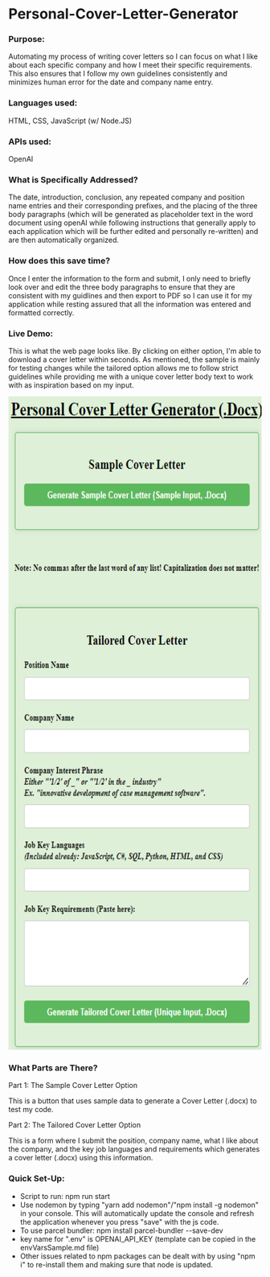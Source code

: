 # Personal-Cover-Letter-Generator

### Purpose: 

Automating my process of writing cover letters so I can focus on what I like about each specific company and how I meet their specific requirements. This also ensures that I follow my own guidelines consistently and minimizes human error for the date and company name entry.

### Languages used: 

HTML, CSS, JavaScript (w/ Node.JS) 

### APIs used:

OpenAI

### What is Specifically Addressed?

The date, introduction, conclusion, any repeated company and position name entries and their corresponding prefixes, and the placing of the three body paragraphs (which will be generated as placeholder text in the word document using openAI while following instructions that generally apply to each application which will be further edited and personally re-written) and are then automatically organized.

### How does this save time?

Once I enter the information to the form and submit, I only need to briefly look over and edit the three body paragraphs to ensure that they are consistent with my guidlines and then export to PDF so I can use it for my application while resting assured that all the information was entered and formatted correctly. 

### Live Demo:

This is what the web page looks like. By clicking on either option, I'm able to download a cover letter within seconds. As mentioned, the sample is mainly for testing changes while the tailored option allows me to follow strict guidelines while providing me with a unique cover letter body text to work with as inspiration based on my input.

<p align="left">
  <img src="images/generator_site_demo.png" width="800" height="1300" title="Cover Letter Generator Page">
</p>

### What Parts are There?

Part 1: The Sample Cover Letter Option

This is a button that uses sample data to generate a Cover Letter (.docx) to test my code.

Part 2: The Tailored Cover Letter Option

This is a form where I submit the position, company name, what I like about the company, and the key job languages and requirements which generates a cover letter (.docx) using this information.

### Quick Set-Up:

- Script to run: npm run start
- Use nodemon by typing "yarn add nodemon"/"npm install -g nodemon" in your console. This will automatically update the console and refresh the application whenever you press "save" with the js code.
- To use parcel bundler: npm install parcel-bundler --save-dev 
- key name for ".env" is OPENAI_API_KEY (template can be copied in the envVarsSample.md file)
- Other issues related to npm packages can be dealt with by using "npm i" to re-install them and making sure that node is updated.